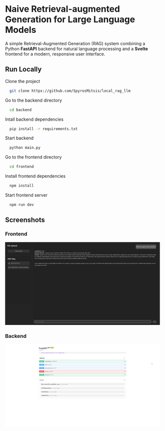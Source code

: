 
# Naive Retrieval-augmented Generation for Large Language Models
A simple Retrieval-Augmented Generation (RAG) system combining a Python **FastAPI** backend for natural language processing and a **Svelte** frontend for a modern, responsive user interface.


## Run Locally

Clone the project

```bash
  git clone https://github.com/SpyrosMitsis/local_rag_llm
```

Go to the backend directory
```bash
  cd backend
```

Intall backend dependencies
```bash
  pip install -r requirements.txt
```

Start backend
```bash
  python main.py
```

Go to the frontend directory
```bash
  cd frontend
```

Install frontend dependencies

```bash
  npm install
```

Start frontend server

```bash
  npm run dev
```


## Screenshots

### Frontend
![Frontend_screenshot](frontend.png)

### Backend
![Backend_screenshot](backend.png)


